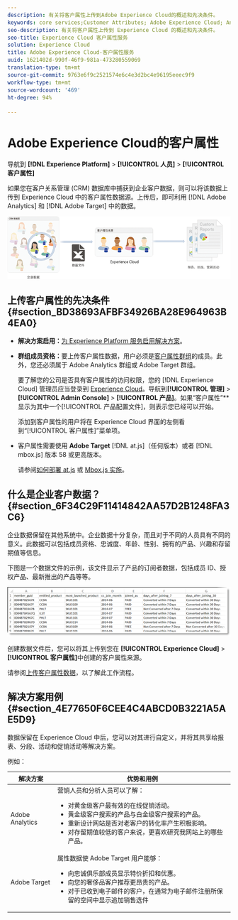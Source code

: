 ```yaml
---
description: 有关将客户属性上传到Adobe Experience Cloud的概述和先决条件。
keywords: core services;Customer Attributes; Adobe Experience Cloud; Analytics; Target
seo-description: 有关将客户属性上传到 Experience Cloud 的概述和先决条件。
seo-title: Experience Cloud 客户属性服务
solution: Experience Cloud
title: Adobe Experience Cloud-客户属性服务
uuid: 1621402d-990f-46f9-981a-473280559069
translation-type: tm+mt
source-git-commit: 9763e6f9c2521574e6c4e3d2bc4e96195eeec9f9
workflow-type: tm+mt
source-wordcount: '469'
ht-degree: 94%

---
```



# Adobe Experience Cloud的客户属性

导航到 **[!DNL Experience Platform]** > **[!UICONTROL 人员]** > **[!UICONTROL 客户属性]**

如果您在客户关系管理 (CRM) 数据库中捕获到企业客户数据，则可以将该数据上传到 Experience Cloud 中的客户属性数据源。上传后，即可利用 [!DNL Adobe Analytics] 和 [!DNL Adobe Target] 中的数据。

![](assets/custom_reports.png)

## 上传客户属性的先决条件 {#section_BD38693AFBF34926BA28E964963B4EA0}

* **解决方案启用：**[为 Experience Platform 服务启用解决方案](../core-services/core-services.md#concept_07ED1D5C64234E77976E6D572E78FB9C)。

* **群组成员资格：**&#x200B;要上传客户属性数据，用户必须是[客户属性群组](../admin-getting-started/admin-getting-started.md#task_3295A85536BF48899A1AB40D207E77E9)的成员。此外，您还必须属于 Adobe Analytics 群组或 Adobe Target 群组。

   要了解您的公司是否具有客户属性的访问权限，您的 [!DNL Experience Cloud] 管理员应当登录到 [Experience Cloud](https://experience.adobe.com)。导航到&#x200B;**[!UICONTROL 管理]** > **[!UICONTROL Admin Console]** > **[!UICONTROL 产品]**。如果“客户属性”**&#x200B;显示为其中一个[!UICONTROL 产品配置文件]，则表示您已经可以开始。

   添加到客户属性的用户将在 Experience Cloud 界面的左侧看到“[!UICONTROL 客户属性]”菜单项。

* 客户属性需要使用 **Adobe Target** [!DNL at.js]（任何版本）或者 [!DNL mbox.js] 版本 58 或更高版本。

   请参阅[如何部署 at.js](https://docs.adobe.com/content/help/zh-Hans/target/using/implement-target/client-side/deploy-at-js/how-to-deployatjs.html) 或 [Mbox.js 实施](https://docs.adobe.com/content/help/zh-Hans/target/using/implement-target/client-side/mbox-implement/mbox-download.html)。

## 什么是企业客户数据？{#section_6F34C29F11414842AA57D2B1248FA3C6}

企业数据保留在其他系统中。企业数据十分复杂，而且对于不同的人员具有不同的意义。此数据可以包括成员资格、忠诚度、年龄、性别、拥有的产品、兴趣和存留期值等信息。

下图是一个数据文件的示例，该文件显示了产品的订阅者数据，包括成员 ID、授权产品、最新推出的产品等等。

![](assets/01_crs_usecase.png)

创建数据文件后，您可以将其上传到您在 **[!UICONTROL Experience Cloud]** > **[!UICONTROL 客户属性]**&#x200B;中创建的客户属性来源。

请参阅[上传客户属性数据](../attributes/t-crs-usecase.md#task_BCC327B2A0EF4A1BBB2934013AB92B78)，以了解此工作流程。

## 解决方案用例 {#section_4E77650F6CEE4C4ABCD0B3221A5AE5D9}

数据保留在 Experience Cloud 中后，您可以对其进行自定义，并将其共享给报表、分段、活动和促销活动等解决方案。

例如：

| 解决方案 | 优势和用例 |
|--- |--- |
| Adobe Analytics | 营销人员和分析人员可以了解：<ul><li>对黄金级客户最有效的在线促销活动。</li><li>黄金级客户搜索的产品与白金级客户搜索的产品。</li><li>重新设计网站是否对老客户的转化率产生积极影响。</li><li>对存留期值较低的客户来说，更喜欢研究我网站上的哪些产品。</li></ul> |
| Adobe Target | 属性数据使 Adobe Target 用户能够：<ul><li>向忠诚俱乐部成员显示特价折扣和优惠。</li><li>向您的奢侈品客户推荐更昂贵的产品。</li><li>对于已收到电子邮件的客户，在通常为电子邮件注册所保留的空间中显示追加销售选件</li></ul> |
